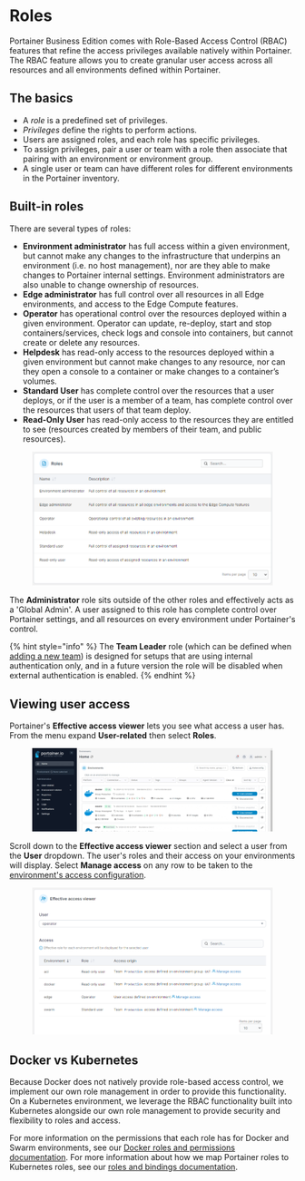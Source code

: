 # Roles

Portainer Business Edition comes with Role-Based Access Control (RBAC) features that refine the access privileges available natively within Portainer. The RBAC feature allows you to create granular user access across all resources and all environments defined within Portainer.

## The basics

* A _role_ is a predefined set of privileges.
* _Privileges_ define the rights to perform actions.
* Users are assigned roles, and each role has specific privileges.
* To assign privileges, pair a user or team with a role then associate that pairing with an environment or environment group.
* A single user or team can have different roles for different environments in the Portainer inventory.

## Built-in roles

There are several types of roles:

* **Environment administrator** has full access within a given environment, but cannot make any changes to the infrastructure that underpins an environment (i.e. no host management), nor are they able to make changes to Portainer internal settings. Environment administrators are also unable to change ownership of resources.
* **Edge administrator** has full control over all resources in all Edge environments, and access to the Edge Compute features.
* **Operator** has operational control over the resources deployed within a given environment. Operator can update, re-deploy, start and stop containers/services, check logs and console into containers, but cannot create or delete any resources.
* **Helpdesk** has read-only access to the resources deployed within a given environment but cannot make changes to any resource, nor can they open a console to a container or make changes to a container’s volumes.
* **Standard User** has complete control over the resources that a user deploys, or if the user is a member of a team, has complete control over the resources that users of that team deploy.
* **Read-Only User** has read-only access to the resources they are entitled to see (resources created by members of their team, and public resources).

<figure><img src="../../.gitbook/assets/2.20-user-roles-list.png" alt=""><figcaption></figcaption></figure>

The **Administrator** role sits outside of the other roles and effectively acts as a 'Global Admin'. A user assigned to this role has complete control over Portainer settings, and all resources on every environment under Portainer's control.

{% hint style="info" %}
The **Team Leader** role (which can be defined when [adding a new team](teams/add.md)) is designed for setups that are using internal authentication only, and in a future version the role will be disabled when external authentication is enabled.
{% endhint %}

## Viewing user access

Portainer's **Effective access viewer** lets you see what access a user has. From the menu expand **User-related** then select **Roles**.

<figure><img src="../../.gitbook/assets/2.20-users-roles.gif" alt=""><figcaption></figcaption></figure>

Scroll down to the **Effective access viewer** section and select a user from the **User** dropdown. The user's roles and their access on your environments will display. Select **Manage access** on any row to be taken to the [environment's access configuration](../environments/access.md).

<figure><img src="../../.gitbook/assets/2.15-settings-users-roles-access.png" alt=""><figcaption></figcaption></figure>

## Docker vs Kubernetes

Because Docker does not natively provide role-based access control, we implement our own role management in order to provide this functionality. On a Kubernetes environment, we leverage the RBAC functionality built into Kubernetes alongside our own role management to provide security and flexibility to roles and access.

For more information on the permissions that each role has for Docker and Swarm environments, see our [Docker roles and permissions documentation](../../advanced/docker-roles-and-permissions.md). For more information about how we map Portainer roles to Kubernetes roles, see our [roles and bindings documentation](../../advanced/kubernetes-roles-and-bindings.md).
